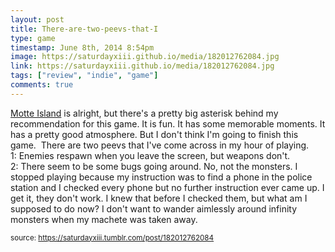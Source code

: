 ```yaml
---
layout: post
title: There-are-two-peevs-that-I
type: game
timestamp: June 8th, 2014 8:54pm
image: https://saturdayxiii.github.io/media/182012762084.jpg
link: https://saturdayxiii.github.io/media/182012762084.jpg
tags: ["review", "indie", "game"]
comments: true
---
```


<a href="https://store.steampowered.com/app/291290/Motte_Island/" target="_blank">Motte Island</a> is alright, but there's a pretty big 
asterisk
 behind my recommendation for this game. It is fun. It has some memorable moments. It has a pretty good atmosphere. But I don't think I'm going to finish this game. 
There are two peevs that I've come across in my hour of playing. <br/>1: Enemies respawn when you leave the screen, but weapons don't. <br/>2: There seem to be some bugs going around. No, not the monsters. I stopped playing because my instruction was to find a phone in the police station and I checked every phone but no further instruction ever came up. I get it, they don't work. I knew that before I checked them, but what am I supposed to do now? I don't want to wander aimlessly around infinity monsters when my machete was taken away. 
 
  
<small>source: https://saturdayxiii.tumblr.com/post/182012762084</small>